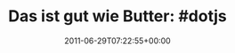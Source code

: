 ---
retweeted: false
source: <a href="http://itunes.apple.com/us/app/twitter/id409789998?mt=12" rel="nofollow">Twitter
  for Mac</a>
entities:
  hashtags:
  - text: dotjs
    indices:
    - '44'
    - '50'
  symbols: []
  user_mentions: []
  urls:
  - url: http://t.co/ZVnKZjB
    expanded_url: http://defunkt.io/dotjs/
    display_url: defunkt.io/dotjs/
    indices:
    - '24'
    - '43'
display_text_range:
- '0'
- '50'
favorite_count: '0'
id_str: '85971492524924930'
truncated: false
retweet_count: '0'
id: '85971492524924930'
possibly_sensitive: false
created_at: Wed Jun 29 07:22:55 +0000 2011
favorited: false
full_text: 'Das ist gut wie Butter:  #dotjs'
lang: de
quote_url: http://defunkt.io/dotjs/
tags:
- dotjs
- pesos:twitter
date: '2011-06-29T07:22:55+00:00'
src: https://twitter.com/bascht/status/85971492524924930
original_url: https://twitter.com/bascht/status/85971492524924930
type: twitter_tweet
text: 'Das ist gut wie Butter:  #dotjs'
title: 'Das ist gut wie Butter:  #dotjs'

---
